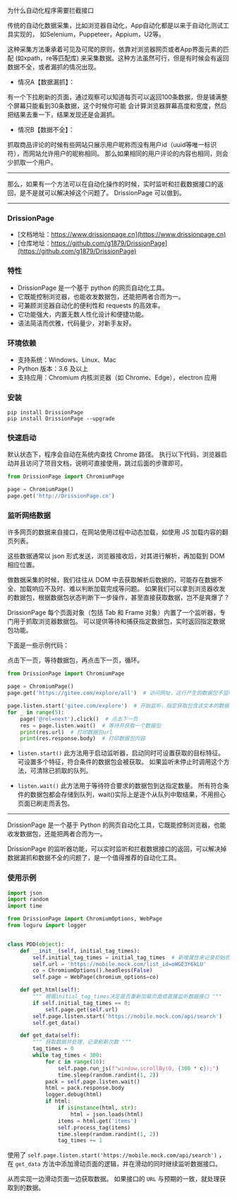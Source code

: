 为什么自动化程序需要拦截接口

传统的自动化数据采集，比如浏览器自动化，App自动化都是以来于自动化测试工具实现的，
如Selenium，Puppeteer，Appium，U2等。

这种采集方法秉承着可见及可爬的原则，依靠对浏览器网页或者App界面元素的匹配 (如xpath，re等匹配库)
来采集数据。这种方法虽然可行，但是有时候会有返回数据不全，或者漏抓的情况出现。

- 情况A【数据漏抓】：

有一个下拉刷新的页面，通过观察可以知道每页可以返回100条数据，但是铺满整个屏幕只能看到30条数据，这个时候你可能
会计算浏览器屏幕高度和宽度，然后把结果去重一下，结果发现还是会漏抓。

- 情况B【数据不全】：

抓取商品评论的时候有些网站只展示用户昵称而没有用户id（uuid等唯一标识符），而网站允许用户的昵称相同。
那么如果相同的用户评论的内容也相同，则会少抓取一个用户。

---

那么，如果有一个方法可以在自动化操作的时候，实时监听和拦截数据接口的返回，是不是就可以解决掉这个问题了。
DrissionPage 可以做到。

---

### DrissionPage

- [文档地址：https://www.drissionpage.cn](https://www.drissionpage.cn)
- [仓库地址：https://github.com/g1879/DrissionPage](https://github.com/g1879/DrissionPage)

### 特性

- DrissionPage 是一个基于 python 的网页自动化工具。
- 它既能控制浏览器，也能收发数据包，还能把两者合而为一。
- 可兼顾浏览器自动化的便利性和 requests 的高效率。
- 它功能强大，内置无数人性化设计和便捷功能。
- 语法简洁而优雅，代码量少，对新手友好。

### 环境依赖

- 支持系统：Windows、Linux、Mac
- Python 版本：3.6 及以上
- 支持应用：Chromium 内核浏览器（如 Chrome、Edge），electron 应用

### 安装

```shell
pip install DrissionPage
pip install DrissionPage --upgrade
```

### 快速启动

默认状态下，程序会自动在系统内查找 Chrome 路径。
执行以下代码，浏览器启动并且访问了项目文档，说明可直接使用，跳过后面的步骤即可。

```python
from DrissionPage import ChromiumPage

page = ChromiumPage()
page.get('http://DrissionPage.cn')
```

### 监听网络数据

许多网页的数据来自接口，在网站使用过程中动态加载，如使用 JS 加载内容的翻页列表。

这些数据通常以 json 形式发送，浏览器接收后，对其进行解析，再加载到 DOM 相应位置。

做数据采集的时候，我们往往从 DOM 中去获取解析后数据的，可能存在数据不全、加载响应不及时、难以判断加载完成等问题。
如果我们可以拿到浏览器收发的数据包，根据数据包状态判断下一步操作，甚至直接获取数据，岂不是爽爆了？

DrissionPage 每个页面对象（包括 Tab 和 Frame 对象）内置了一个监听器，专门用于抓取浏览器数据包。
可以提供等待和捕获指定数据包，实时返回指定数据包功能。

下面是一些示例代码：

点击下一页，等待数据包，再点击下一页，循环。

```python
from DrissionPage import ChromiumPage

page = ChromiumPage()
page.get('https://gitee.com/explore/all')  # 访问网址，这行产生的数据包不监听

page.listen.start('gitee.com/explore')  # 开始监听，指定获取包含该文本的数据包
for _ in range(5):
    page('@rel=next').click()  # 点击下一页
    res = page.listen.wait()  # 等待并获取一个数据包
    print(res.url)  # 打印数据包url
    print(res.response.body)  # 打印数据包内容
```

- `listen.start()` 此方法用于启动监听器，启动同时可设置获取的目标特征。
  可设置多个特征，符合条件的数据包会被获取。
  如果监听未停止时调用这个方法，可清除已抓取的队列。

- `listen.wait()` 此方法用于等待符合要求的数据包到达指定数量。
  所有符合条件的数据包都会存储到队列，wait()实际上是逐个从队列中取结果，不用担心页面已刷走而丢包。

---

DrissionPage 是一个基于 Python 的网页自动化工具，它既能控制浏览器，也能收发数据包，还能把两者合而为一。

DrissionPage 的监听器功能，可以实时监听和拦截数据接口的返回，可以解决掉数据漏抓和数据不全的问题了，是一个值得推荐的自动化工具。


### 使用示例

```python
import json
import random
import time

from DrissionPage import ChromiumOptions, WebPage
from loguru import logger


class PDD(object):
    def __init__(self, initial_tag_times):
        self.initial_tag_times = initial_tag_times  # 新增属性来记录初始的tag_times
        self.url = 'https://mobile.mock.com/list_id=oWGE3Y6kLU'
        co = ChromiumOptions().headless(False)
        self.page = WebPage(chromium_options=co)

    def get_html(self):
        """ 根据initial_tag_times决定是否重新加载页面或直接监听数据接口 """
        if self.initial_tag_times == 0:
            self.page.get(self.url)
        self.page.listen.start('https://mobile.mock.com/api/search')
        self.get_data()

    def get_data(self):
        """ 获取数据并处理，记录刷新次数 """
        tag_times = 0
        while tag_times < 300:
            for c in range(10):
                self.page.run_js(f"window.scrollBy(0, {300 * c});")
                time.sleep(random.randint(1, 2))
            pack = self.page.listen.wait()
            html = pack.response.body
            logger.debug(html)
            if html:
                if isinstance(html, str):
                    html = json.loads(html)
                items = html.get('items')
                self.process_tag(items)
                time.sleep(random.randint(1, 2))
                tag_times += 1
```

使用了 `self.page.listen.start('https://mobile.mock.com/api/search')` ，在 
`get_data` 方法中添加滑动页面的逻辑，并在滑动的同时继续监听数据接口。

从而实现一边滑动页面一边获取数据。 如果接口的 `URL` 与预期的一致，就处理获取到的数据。